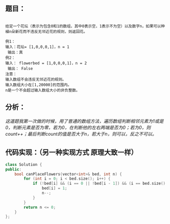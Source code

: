 ## 题目：
```假设你有一个长的花坛，其中一些地块种植，一些不是。然而，鲜花不能在相邻的地块种植 - 它们会争夺水分，两者都会死亡。

给定一个花坛（表示为包含0和1的数组，其中0表示空，1表示不为空）以及数字n，如果可以种植n朵新花而不违反无邻近花的规则，则返回花。

例1：
输入：花坛= [1,0,0,0,1]，n = 1
 输出：真
例2：
输入： flowerbed = [1,0,0,0,1]，n = 2
 输出： False
注意：
输入数组不会违反无邻近花的规则。
输入数组大小在[1,20000]的范围内。
n是一个不会超过输入数组大小的非负整数。
```
## 分析：
###### 这道题我第一次做的时候，用了普通的数组方法，遍历数组判断相邻元素为1或是0，判断元素是否为零，若为0，在判断他的左右两端是否为0；若为0，则count++；最后判断count的值是否大于n，若大于n，则可以，反之不可以。


## 代码实现：（另一种实现方式 原理大致一样）
```cpp
class Solution {
public:
    bool canPlaceFlowers(vector<int>& bed, int n) {
        for (int i = 0; i < bed.size(); i++) {
            if (!bed[i] && (i == 0 || !bed[i - 1]) && (i == bed.size() - 1 || !bed[i + 1])) {
                bed[i] = 1;
                n--;
            }
        }
        return n <= 0;
    }
};
```
